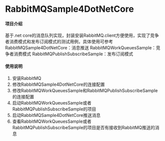 # RabbitMQSample4DotNetCore

#### 项目介绍
基于.net core的消息队列实现，封装安装RabbitMQ.client方便使用，实现了竞争者消费模式和发布订阅模式的测试用例，具体使用可参考
RabbitMQSample4DotNetCore：消息推送
RabbitMQWorkQueuesSample：竞争者消费模式
RabbitMQPublishSubscribeSample：发布订阅模式

#### 使用说明

1. 安装RabbitMQ
2. 修改RabbitMQSample4DotNetCore的连接配置
3. 修改RabbitMQWorkQueuesSample和RabbitMQPublishSubscribeSample的连接配置
4. 启动RabbitMQWorkQueuesSample或者RabbitMQPublishSubscribeSample的项目
5. 启动RabbitMQSample4DotNetCore推送消息
6. 查看RabbitMQWorkQueuesSample或者RabbitMQPublishSubscribeSample的项目是否有接收到RabbitMQ推送的消息
